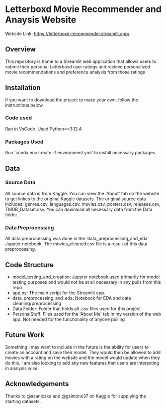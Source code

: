 # Letterboxd Movie Recommender and Anaysis Website
Website Link: https://letterboxd-recommender.streamlit.app/
## Overview
This repository is home to a Streamlit web application that allows users to submit their personal Letterboxd user ratings and recieve personalized movie recommendations and preference analysis from those ratings

## Installation 
If you want to download the project to make your own, follow the instructions below. 

### Code used 
Ran in VsCode. Used Python==3.12.4

### Packages Used
Run 'conda env create -f environment.yml' to install necessary packages

## Data
### Source Data
All source data is from Kaggle. You can view the 'About' tab on the website to get linkes to the original Kaggle datasets. The original source data includes: genres.csv, languages.csv, movies.csv, posters.csv, releases.csv, TMDB_Dataset.csv. You can download all necessary data from the Data folder. 

### Data Preprocessing
All data preprocessing was done in the 'data_preprocessing_and_eda' Jupyter notebook. The movies_cleaned.csv file is a result of this data preprocessing. 

## Code Structure
- model_testing_and_creation: Jupyter notebook used primarily for model testing purposes and would not be at all necessary in any pulls from this repo
- app.py: The main script for the Streamlit app. 
- data_preprocessing_and_eda: Notebook for EDA and data cleaning/preprocessing
- Data Folder: Folder that holds all .csv files used for this project
- PersonalStuff: Files used for the 'About Me' tab in my version of the web app. Not needed for the functionality of anyone pulling

## Future Work
Something I may want to include in the future is the ability for users to create an account and save their model. They would then be allowed to add movies with a rating on the website and the model would update when they do this. I am also looking to add any new features that users are interesting in analysis wise. 

## Acknowledgements
Thanks to @asaniczka and @gsimonx37 on Kaggle for supplying the starting datasets. 
